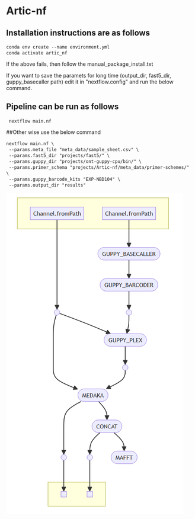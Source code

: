 # Artic-nf
## Installation instructions are as follows
```
conda env create --name environment.yml
conda activate artic_nf
```
If the above fails, then follow the manual_package_install.txt

If you want to save the paramets for long time (output_dir, fast5_dir, guppy_basecaller path) edit it in "nextflow.config" and run the below command. 
## Pipeline can be run as follows
```
 nextflow main.nf
```

##Other wise use the below command
```
nextflow main.nf \
 --params.meta_file "meta_data/sample_sheet.csv" \
 --params.fast5_dir "projects/fast5/" \
 --params.guppy_dir "projects/ont-guppy-cpu/bin/" \
 --params.primer_schema "projects/Artic-nf/meta_data/primer-schemes/" \
 --params.guppy_barcode_kits "EXP-NBD104" \
 --params.output_dir "results"
```

![Alt text](/img/workflow.png)
